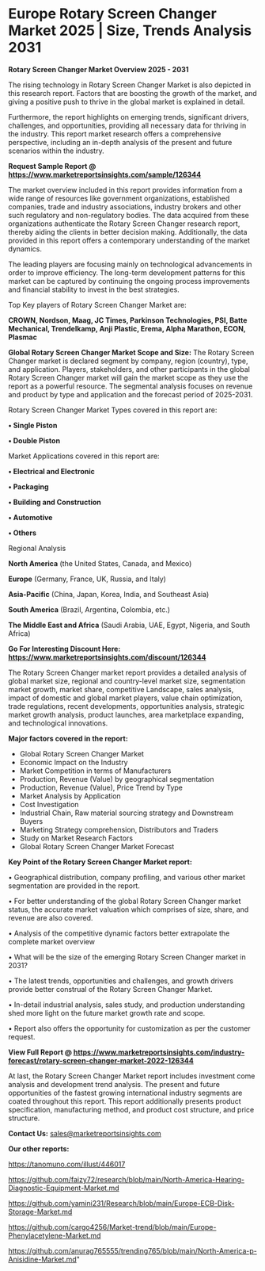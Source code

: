  # Europe Rotary Screen Changer Market 2025 | Size, Trends Analysis 2031

<Strong> Rotary Screen Changer Market Overview 2025 - 2031</strong>

The rising technology in Rotary Screen Changer Market is also depicted in this research report. Factors that are boosting the growth of the market, and giving a positive push to thrive in the global market is explained in detail.

Furthermore, the report highlights on emerging trends, significant drivers, challenges, and opportunities, providing all necessary data for thriving in the industry. This report market research offers a comprehensive perspective, including an in-depth analysis of the present and future scenarios within the industry.

<strong>Request Sample Report @ <a href=https://www.marketreportsinsights.com/sample/126344>https://www.marketreportsinsights.com/sample/126344</a></strong>

The market overview included in this report provides information from a wide range of resources like government organizations, established companies, trade and industry associations, industry brokers and other such regulatory and non-regulatory bodies. The data acquired from these organizations authenticate the Rotary Screen Changer research report, thereby aiding the clients in better decision making. Additionally, the data provided in this report offers a contemporary understanding of the market dynamics.

The leading players are focusing mainly on technological advancements in order to improve efficiency. The long-term development patterns for this market can be captured by continuing the ongoing process improvements and financial stability to invest in the best strategies.

Top Key players of Rotary Screen Changer Market are:

<strong>CROWN, Nordson, Maag, JC Times, Parkinson Technologies, PSI, Batte Mechanical, Trendelkamp, Anji Plastic, Erema, Alpha Marathon, ECON, Plasmac</strong>

<strong><b>Global Rotary Screen Changer Market Scope and Size:</b></strong>
The Rotary Screen Changer market is declared segment by company, region (country), type, and application. Players, stakeholders, and other participants in the global Rotary Screen Changer market will gain the market scope as they use the report as a powerful resource. The segmental analysis focuses on revenue and product by type and application and the forecast period of 2025-2031.

Rotary Screen Changer Market Types covered in this report are:

<strong>• Single Piston

• Double Piston</strong>

Market Applications covered in this report are:

<strong>• Electrical and Electronic

• Packaging

• Building and Construction

• Automotive

• Others</strong> 

Regional Analysis

<strong>North America</strong> (the United States, Canada, and Mexico)

<strong>Europe</strong> (Germany, France, UK, Russia, and Italy)

<strong>Asia-Pacific</strong> (China, Japan, Korea, India, and Southeast Asia)

<strong>South America</strong> (Brazil, Argentina, Colombia, etc.)

<strong>The Middle East and Africa</strong> (Saudi Arabia, UAE, Egypt, Nigeria, and South Africa)

<strong>Go For Interesting Discount Here: <a href=https://www.marketreportsinsights.com/discount/126344>https://www.marketreportsinsights.com/discount/126344</a></strong>

The Rotary Screen Changer market report provides a detailed analysis of global market size, regional and country-level market size, segmentation market growth, market share, competitive Landscape, sales analysis, impact of domestic and global market players, value chain optimization, trade regulations, recent developments, opportunities analysis, strategic market growth analysis, product launches, area marketplace expanding, and technological innovations.

<strong><b>Major factors covered in the report:</b></strong>
<ul>
  <li>Global Rotary Screen Changer Market </li>
  <li>Economic Impact on the Industry</li>
  <li>Market Competition in terms of Manufacturers</li>
  <li>Production, Revenue (Value) by geographical segmentation</li>
  <li>Production, Revenue (Value), Price Trend by Type</li>
  <li>Market Analysis by Application</li>
  <li>Cost Investigation</li>
  <li>Industrial Chain, Raw material sourcing strategy and Downstream Buyers</li>
  <li>Marketing Strategy comprehension, Distributors and Traders</li>
  <li>Study on Market Research Factors</li>
  <li>Global Rotary Screen Changer Market Forecast</li>
</ul>

<strong><b>Key Point of the Rotary Screen Changer Market report:</b></strong>

• Geographical distribution, company profiling, and various other market segmentation are provided in the report.

• For better understanding of the global Rotary Screen Changer market status, the accurate market valuation which comprises of size, share, and revenue are also covered.

• Analysis of the competitive dynamic factors better extrapolate the complete market overview

• What will be the size of the emerging Rotary Screen Changer market in 2031?

• The latest trends, opportunities and challenges, and growth drivers provide better construal of the Rotary Screen Changer Market.

• In-detail industrial analysis, sales study, and production understanding shed more light on the future market growth rate and scope.

• Report also offers the opportunity for customization as per the customer request.

<strong><b>View Full Report @ <a href=https://www.marketreportsinsights.com/industry-forecast/rotary-screen-changer-market-2022-126344>https://www.marketreportsinsights.com/industry-forecast/rotary-screen-changer-market-2022-126344</a></b></strong>


At last, the Rotary Screen Changer Market report includes investment come analysis and development trend analysis. The present and future opportunities of the fastest growing international industry segments are coated throughout this report. This report additionally presents product specification, manufacturing method, and product cost structure, and price structure.

<strong>Contact Us:</strong>
sales@marketreportsinsights.com

<strong>Our other reports:</strong>

<a href=https://tanomuno.com/illust/446017>https://tanomuno.com/illust/446017</a>

<a href=https://github.com/faizy72/research/blob/main/North-America-Hearing-Diagnostic-Equipment-Market.md>https://github.com/faizy72/research/blob/main/North-America-Hearing-Diagnostic-Equipment-Market.md</a>

<a href=https://github.com/yamini231/Research/blob/main/Europe-ECB-Disk-Storage-Market.md>https://github.com/yamini231/Research/blob/main/Europe-ECB-Disk-Storage-Market.md</a>

<a href=https://github.com/cargo4256/Market-trend/blob/main/Europe-Phenylacetylene-Market.md>https://github.com/cargo4256/Market-trend/blob/main/Europe-Phenylacetylene-Market.md</a>

<a href=https://github.com/anurag765555/trending765/blob/main/North-America-p-Anisidine-Market.md>https://github.com/anurag765555/trending765/blob/main/North-America-p-Anisidine-Market.md</a>"
